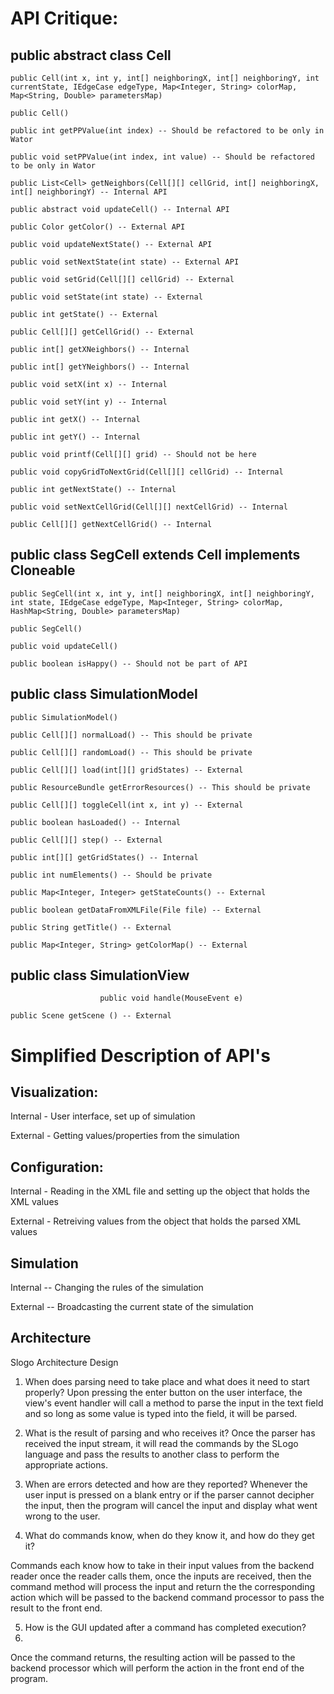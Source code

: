 # API Critique:

## public abstract class Cell

  	public Cell(int x, int y, int[] neighboringX, int[] neighboringY, int currentState, IEdgeCase edgeType, Map<Integer, String> colorMap,  Map<String, Double> parametersMap)
  	
	public Cell() 
	
	public int getPPValue(int index) -- Should be refactored to be only in Wator
	
	public void setPPValue(int index, int value) -- Should be refactored to be only in Wator
	
	public List<Cell> getNeighbors(Cell[][] cellGrid, int[] neighboringX, int[] neighboringY) -- Internal API
	
    public abstract void updateCell() -- Internal API
    
    public Color getColor() -- External API
    
    public void updateNextState() -- External API
    
    public void setNextState(int state) -- External API
    
    public void setGrid(Cell[][] cellGrid) -- External
    
    public void setState(int state) -- External
    
    public int getState() -- External
    
    public Cell[][] getCellGrid() -- External
    
    public int[] getXNeighbors() -- Internal
    
    public int[] getYNeighbors() -- Internal
    
    public void setX(int x) -- Internal
    
    public void setY(int y) -- Internal
    
    public int getX() -- Internal
    
    public int getY() -- Internal
    
    public void printf(Cell[][] grid) -- Should not be here
    
	public void copyGridToNextGrid(Cell[][] cellGrid) -- Internal
	
	public int getNextState() -- Internal
	
	public void setNextCellGrid(Cell[][] nextCellGrid) -- Internal
	
	public Cell[][] getNextCellGrid() -- Internal

## public class SegCell extends Cell implements Cloneable

  	public SegCell(int x, int y, int[] neighboringX, int[] neighboringY, int state, IEdgeCase edgeType, Map<Integer, String> colorMap, HashMap<String, Double> parametersMap) 
  	
	public SegCell() 
	
	public void updateCell() 
	
	public boolean isHappy() -- Should not be part of API

## public class SimulationModel 

  	public SimulationModel() 
  	
	public Cell[][] normalLoad() -- This should be private
	
	public Cell[][] randomLoad() -- This should be private
	
	public Cell[][] load(int[][] gridStates) -- External
	
	public ResourceBundle getErrorResources() -- This should be private
	
	public Cell[][] toggleCell(int x, int y) -- External
	
	public boolean hasLoaded() -- Internal
	
    public Cell[][] step() -- External
    
    public int[][] getGridStates() -- Internal
    
    public int numElements() -- Should be private
    
    public Map<Integer, Integer> getStateCounts() -- External
    
    public boolean getDataFromXMLFile(File file) -- External
    
    public String getTitle() -- External
    
	public Map<Integer, String> getColorMap() -- External
	

## public class SimulationView
      	
      					public void handle(MouseEvent e) 
      					
    public Scene getScene () -- External
    
# Simplified Description of API's

## Visualization:

Internal - User interface, set up of simulation

External - Getting values/properties from the simulation

## Configuration:

Internal - Reading in the XML file and setting up the object that holds the XML values

External - Retreiving values from the object that holds the parsed XML values

## Simulation

Internal -- Changing the rules of the simulation

External -- Broadcasting the current state of the simulation


## Architecture

Slogo Architecture Design

1. When does parsing need to take place and what does it need to start properly?
	Upon pressing the enter button on the user interface, the view's event handler will call a 
  method to parse the input in the text field and so long as some value is typed into the field, 
  it will be parsed.

2. What is the result of parsing and who receives it?
	Once the parser has received the input stream, it will read the commands by the SLogo language 
  and pass the results to another class to perform the appropriate actions.

3. When are errors detected and how are they reported?
Whenever the user input is pressed on a blank entry or if the parser cannot decipher the input,
  then the program will cancel the input and display what went wrong to the user. 

4. What do commands know, when do they know it, and how do they get it?

Commands each know how to take in their input values from the backend reader once the reader calls them, once the inputs are received, then the command method will process the input and return the the corresponding action which will be passed to the backend command processor to pass the result to the front end.

5. How is the GUI updated after a command has completed execution?
6. 
Once the command returns, the resulting action will be passed to the backend processor which will
perform the action in the front end of the program.
